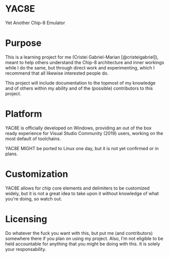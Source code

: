 # YAC8E
Yet Another Chip-8 Emulator

# Purpose
This is a learning project for me (Cristei Gabriel-Marian [@cristeigabriel]), meant to help others understand the Chip-8 architecture and inner workings while I do the same, but through direct work and experimenting, which I recommend that all likewise interested people do.

This project will include documentation to the topmost of my knowledge and of others within my ability and of the (possible) contributors to this project.

# Platform
YAC8E is officially developed on Windows, providing an out of the box ready experience for Visual Studio Community (2019) users, working on the most default of toolchains.

YAC8E MIGHT be ported to Linux one day, but it is not yet confirmed or in plans.

# Customization
YAC8E allows for chip core elements and delimiters to be customized widely, but it is not a great idea to take upon it without knowledge of what you're doing, so watch out.

# Licensing
Do whatever the fuck you want with this, but put me (and contributors) somewhere there if you plan on using my project. Also, I'm not eligible to be held accountable for anything that you might be doing with this. It is solely your responsability.
